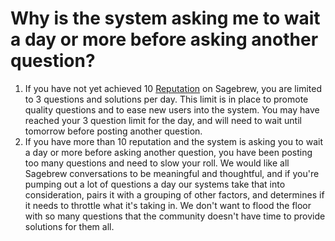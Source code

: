 # Why is the system asking me to wait a day or more before asking another question? #
1. If you have not yet achieved 10 [Reputation][1] on Sagebrew, you are limited to 
   3 questions and solutions per day. This limit is in place to promote quality 
   questions and to ease new users into the system. You may have reached your 
   3 question limit for the day, and will need to wait until tomorrow before 
   posting another question. 
2. If you have more than 10 reputation and the system is asking you to wait a 
   day or more before asking another question, you have been posting too many 
   questions and need to slow your roll. We would like all Sagebrew 
   conversations to be meaningful and thoughtful, and if you're pumping out 
   a lot of questions a day our systems take that into consideration, pairs it with a 
   grouping of other factors, and determines if it needs to throttle what it's 
   taking in. We don't want to flood the floor with so many questions
   that the community doesn't have time to provide solutions for them all. 


[1]: /help/reputation/